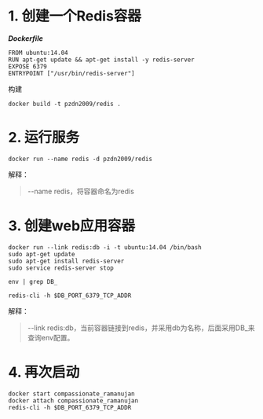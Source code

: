 
# 1. 创建一个Redis容器

**_Dockerfile_**
```
FROM ubuntu:14.04
RUN apt-get update && apt-get install -y redis-server
EXPOSE 6379
ENTRYPOINT ["/usr/bin/redis-server"]
```
构建
```
docker build -t pzdn2009/redis .
```
# 2. 运行服务

```
docker run --name redis -d pzdn2009/redis
```
解释：
>--name redis，将容器命名为redis

# 3. 创建web应用容器
```
docker run --link redis:db -i -t ubuntu:14.04 /bin/bash
sudo apt-get update
sudo apt-get install redis-server
sudo service redis-server stop

env | grep DB_

redis-cli -h $DB_PORT_6379_TCP_ADDR
```
解释：
>--link redis:db，当前容器链接到redis，并采用db为名称，后面采用DB_来查询env配置。

# 4. 再次启动

```
docker start compassionate_ramanujan
docker attach compassionate_ramanujan
redis-cli -h $DB_PORT_6379_TCP_ADDR
```